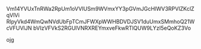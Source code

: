 Vm14YVUxTnRWa2RpUm1oVVlUSm9WVmxYY3pGVmJGcHlWV3RPVlZKclZqVlVi
RlpyVkd4WmQwNVdUbFpTCmJFWXpWWHBDVDJSV1duUmxSMmhoQ21WcVFUVlJN
bVIzVFVkS2RGUlVNRXREYmxveFkwRTlQUW9LYzI5eQoKZ3Vo

ojg